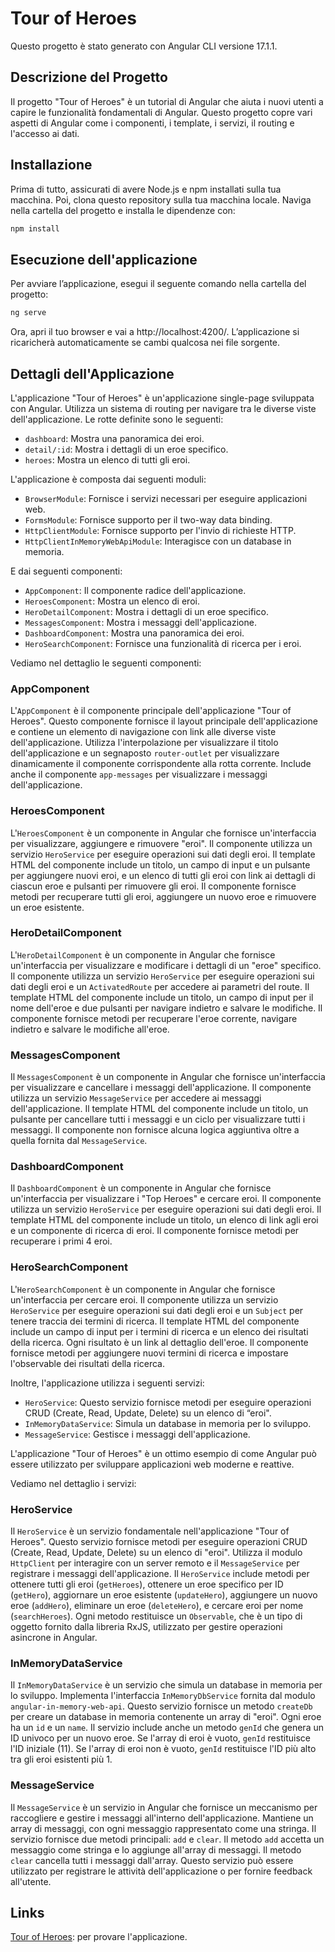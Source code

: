 # Tour of Heroes

Questo progetto è stato generato con Angular CLI versione 17.1.1.

## Descrizione del Progetto

Il progetto "Tour of Heroes" è un tutorial di Angular che aiuta i nuovi utenti a capire le funzionalità fondamentali di Angular. Questo progetto copre vari aspetti di Angular come i componenti, i template, i servizi, il routing e l'accesso ai dati.

## Installazione

Prima di tutto, assicurati di avere Node.js e npm installati sulla tua macchina. Poi, clona questo repository sulla tua macchina locale. Naviga nella cartella del progetto e installa le dipendenze con:

```bash
npm install
```

## Esecuzione dell'applicazione 
Per avviare l’applicazione, esegui il seguente comando nella cartella del progetto:
```bash
ng serve
```
Ora, apri il tuo browser e vai a http://localhost:4200/. L’applicazione si ricaricherà automaticamente se cambi qualcosa nei file sorgente.

## Dettagli dell'Applicazione

L'applicazione "Tour of Heroes" è un'applicazione single-page sviluppata con Angular. Utilizza un sistema di routing per navigare tra le diverse viste dell'applicazione. Le rotte definite sono le seguenti:

- `dashboard`: Mostra una panoramica dei eroi.
- `detail/:id`: Mostra i dettagli di un eroe specifico.
- `heroes`: Mostra un elenco di tutti gli eroi.

L'applicazione è composta dai seguenti moduli:

- `BrowserModule`: Fornisce i servizi necessari per eseguire applicazioni web.
- `FormsModule`: Fornisce supporto per il two-way data binding.
- `HttpClientModule`: Fornisce supporto per l'invio di richieste HTTP.
- `HttpClientInMemoryWebApiModule`: Interagisce con un database in memoria.

E dai seguenti componenti:

- `AppComponent`: Il componente radice dell'applicazione.
- `HeroesComponent`: Mostra un elenco di eroi.
- `HeroDetailComponent`: Mostra i dettagli di un eroe specifico.
- `MessagesComponent`: Mostra i messaggi dell'applicazione.
- `DashboardComponent`: Mostra una panoramica dei eroi.
- `HeroSearchComponent`: Fornisce una funzionalità di ricerca per i eroi.

Vediamo nel dettaglio le seguenti componenti:

### AppComponent

L'`AppComponent` è il componente principale dell'applicazione "Tour of Heroes". Questo componente fornisce il layout principale dell'applicazione e contiene un elemento di navigazione con link alle diverse viste dell'applicazione. Utilizza l'interpolazione per visualizzare il titolo dell'applicazione e un segnaposto `router-outlet` per visualizzare dinamicamente il componente corrispondente alla rotta corrente. Include anche il componente `app-messages` per visualizzare i messaggi dell'applicazione. 

### HeroesComponent

L'`HeroesComponent` è un componente in Angular che fornisce un'interfaccia per visualizzare, aggiungere e rimuovere "eroi". Il componente utilizza un servizio `HeroService` per eseguire operazioni sui dati degli eroi. Il template HTML del componente include un titolo, un campo di input e un pulsante per aggiungere nuovi eroi, e un elenco di tutti gli eroi con link ai dettagli di ciascun eroe e pulsanti per rimuovere gli eroi. Il componente fornisce metodi per recuperare tutti gli eroi, aggiungere un nuovo eroe e rimuovere un eroe esistente.

### HeroDetailComponent

L'`HeroDetailComponent` è un componente in Angular che fornisce un'interfaccia per visualizzare e modificare i dettagli di un "eroe" specifico. Il componente utilizza un servizio `HeroService` per eseguire operazioni sui dati degli eroi e un `ActivatedRoute` per accedere ai parametri del route. Il template HTML del componente include un titolo, un campo di input per il nome dell'eroe e due pulsanti per navigare indietro e salvare le modifiche. Il componente fornisce metodi per recuperare l'eroe corrente, navigare indietro e salvare le modifiche all'eroe.

### MessagesComponent

Il `MessagesComponent` è un componente in Angular che fornisce un'interfaccia per visualizzare e cancellare i messaggi dell'applicazione. Il componente utilizza un servizio `MessageService` per accedere ai messaggi dell'applicazione. Il template HTML del componente include un titolo, un pulsante per cancellare tutti i messaggi e un ciclo per visualizzare tutti i messaggi. Il componente non fornisce alcuna logica aggiuntiva oltre a quella fornita dal `MessageService`.

### DashboardComponent

Il `DashboardComponent` è un componente in Angular che fornisce un'interfaccia per visualizzare i "Top Heroes" e cercare eroi. Il componente utilizza un servizio `HeroService` per eseguire operazioni sui dati degli eroi. Il template HTML del componente include un titolo, un elenco di link agli eroi e un componente di ricerca di eroi. Il componente fornisce metodi per recuperare i primi 4 eroi.

### HeroSearchComponent

L'`HeroSearchComponent` è un componente in Angular che fornisce un'interfaccia per cercare eroi. Il componente utilizza un servizio `HeroService` per eseguire operazioni sui dati degli eroi e un `Subject` per tenere traccia dei termini di ricerca. Il template HTML del componente include un campo di input per i termini di ricerca e un elenco dei risultati della ricerca. Ogni risultato è un link al dettaglio dell'eroe. Il componente fornisce metodi per aggiungere nuovi termini di ricerca e impostare l'observable dei risultati della ricerca.


Inoltre, l'applicazione utilizza i seguenti servizi:

- `HeroService`: Questo servizio fornisce metodi per eseguire        operazioni CRUD (Create, Read, Update, Delete) su un elenco di “eroi".
- `InMemoryDataService`: Simula un database in memoria per lo sviluppo.
- `MessageService`: Gestisce i messaggi dell'applicazione.

L'applicazione "Tour of Heroes" è un ottimo esempio di come Angular può essere utilizzato per sviluppare applicazioni web moderne e reattive.

Vediamo nel dettaglio i servizi:

### HeroService

Il `HeroService` è un servizio fondamentale nell'applicazione "Tour of Heroes". Questo servizio fornisce metodi per eseguire operazioni CRUD (Create, Read, Update, Delete) su un elenco di "eroi". Utilizza il modulo `HttpClient` per interagire con un server remoto e il `MessageService` per registrare i messaggi dell'applicazione. Il `HeroService` include metodi per ottenere tutti gli eroi (`getHeroes`), ottenere un eroe specifico per ID (`getHero`), aggiornare un eroe esistente (`updateHero`), aggiungere un nuovo eroe (`addHero`), eliminare un eroe (`deleteHero`), e cercare eroi per nome (`searchHeroes`). Ogni metodo restituisce un `Observable`, che è un tipo di oggetto fornito dalla libreria RxJS, utilizzato per gestire operazioni asincrone in Angular.

### InMemoryDataService

Il `InMemoryDataService` è un servizio che simula un database in memoria per lo sviluppo. Implementa l'interfaccia `InMemoryDbService` fornita dal modulo `angular-in-memory-web-api`. Questo servizio fornisce un metodo `createDb` per creare un database in memoria contenente un array di "eroi". Ogni eroe ha un `id` e un `name`. Il servizio include anche un metodo `genId` che genera un ID univoco per un nuovo eroe. Se l'array di eroi è vuoto, `genId` restituisce l'ID iniziale (11). Se l'array di eroi non è vuoto, `genId` restituisce l'ID più alto tra gli eroi esistenti più 1.

### MessageService

Il `MessageService` è un servizio in Angular che fornisce un meccanismo per raccogliere e gestire i messaggi all'interno dell'applicazione. Mantiene un array di messaggi, con ogni messaggio rappresentato come una stringa. Il servizio fornisce due metodi principali: `add` e `clear`. Il metodo `add` accetta un messaggio come stringa e lo aggiunge all'array di messaggi. Il metodo `clear` cancella tutti i messaggi dall'array. Questo servizio può essere utilizzato per registrare le attività dell'applicazione o per fornire feedback all'utente.

## Links

[Tour of Heroes](https://tour-of-heroes-c8013.web.app): per provare l'applicazione.